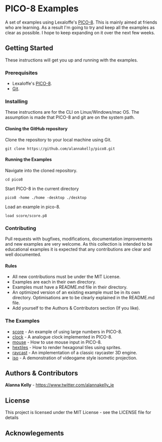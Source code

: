 # PICO-8 Examples

A set of examples using Lexaloffe's [PICO-8](https://www.lexaloffle.com/pico-8.php). This is mainly aimed at friends who are learning. As a result I'm going to try and keep all the examples as clear as possible. I hope to keep expanding on it over the next few weeks.

## Getting Started

These instructions will get you up and running with the examples.

### Prerequisites

* Lexaloffe's [PICO-8](https://www.lexaloffe.com/pico-8.php).
* [Git](https://git-scm.com/).

### Installing

These instructions are for the CLI on Linux/Windows/mac OS. The assumption is made that PICO-8 and git are on the system path.


#### Cloning the GitHub repository
Clone the repository to your local machine using Git.

```
git clone https://github.com/alannakelly/pico8.git
```

#### Running the Examples

Navigate into the cloned repository.
```
cd pico8
```

Start PICO-8 in the current directory
```
pico8 -home ./home -desktop ./desktop
```

Load an example in pico-8.
```
load score/score.p8
```

### Contributing

Pull requests with bugfixes, modifications, documentation improvements and new examples are very welcome. As this collection is intended to be educational examples it is expected that any contributions are clear and well documented.

#### Rules
* All new contributions must be under the MIT License.
* Examples are each in their own directory.
* Examples must have a README.md file in their directory.
* An optimized version of an existing example must be in its own directory. Optimisations are to be clearly explained in the README.md file.
* Add yourself to the Authors & Contributors section (If you like).

### The Examples

* [score](home/carts/score/README.md) - An example of using large numbers in PICO-8.
* [clock](home/carts/clock/README.md) - A analogue clock implemented in PICO-8.
* [mouse](home/carts/mouse/README.md) - How to use mouse input in PICO-8.
* [hextiles](home/carts/hextiles/README.md) - How to render hexagonal tiles using sprites.
* [raycast](home/carts/raycast/README.md) - An implementation of a classic raycaster 3D engine.
* [iso](home/carts/iso/README.md) - A demonstration of videogame style isometic projection.

## Authors & Contributors

**Alanna Kelly** - https://www.twitter.com/alannakelly_ie

## License

This project is licensed under the MIT License - see the LICENSE file for details

## Acknowlegements
